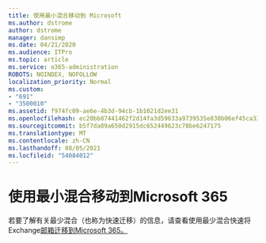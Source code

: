 ```yaml
---
title: 使用最小混合移动到 Microsoft
ms.author: dstrome
author: dstrome
manager: dansimp
ms.date: 04/21/2020
ms.audience: ITPro
ms.topic: article
ms.service: o365-administration
ROBOTS: NOINDEX, NOFOLLOW
localization_priority: Normal
ms.custom:
- "691"
- "3500010"
ms.assetid: f974fc09-ae6e-4b3d-94cb-1b1021d2ee31
ms.openlocfilehash: ec20bb87441462f2d14fa3d59633a9739535e838b06ef45ca33082a9c018d55c
ms.sourcegitcommit: b5f7da89a650d2915dc652449623c78be6247175
ms.translationtype: MT
ms.contentlocale: zh-CN
ms.lasthandoff: 08/05/2021
ms.locfileid: "54084012"
---
```

# <a name="using-minimal-hybrid-to-move-to-microsoft-365"></a>使用最小混合移动到Microsoft 365

若要了解有关最少混合（也称为快速迁移）的信息，请查看使用最少混合快速将Exchange[邮箱迁移到Microsoft 365。](https://docs.microsoft.com/Exchange/mailbox-migration/use-minimal-hybrid-to-quickly-migrate)
